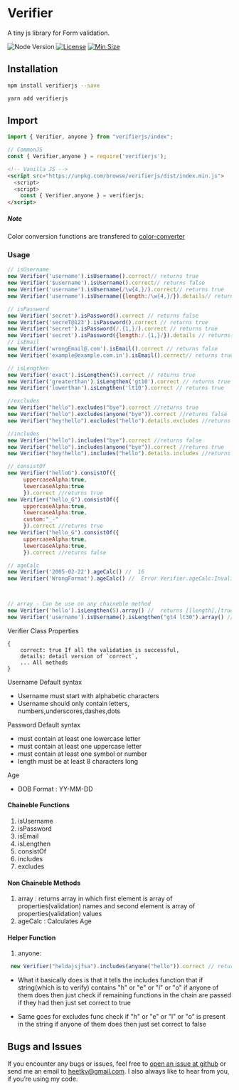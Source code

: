 # Verifier

A tiny js library for Form validation.

![Node Version](https://badgen.net/npm/node/next)
[![License](https://img.shields.io/npm/l/verifierjs)](https://cdn.jsdelivr.net/npm/verifierjs@0.4.3/LICENSE)
[![Min Size](https://badgen.net/bundlephobia/min/verifierjs)](https://bundlephobia.com/package/verifierjs)

## Installation

```bash
npm install verifierjs --save
```

```bash
yarn add verifierjs
```

## Import

```javascript
import { Verifier, anyone } from "verifierjs/index";
```

```JavaScript
// CommonJS
const { Verifier,anyone } = require('verifierjs');
```

```html
<!-- Vanilla JS -->
<script src="https://unpkg.com/browse/verifierjs/dist/index.min.js">
  <script>
  <script>
    const { Verifier,anyone } = verifierjs;
</script>
```

##### Note

Color conversion functions are transfered to [color-converter](https://www.npmjs.com/package/color-convertor)

### Usage

```JavaScript
// isUsername
new Verifier('username').isUsername().correct// returns true
new Verifier('$username').isUsername().correct// returns false
new Verifier('username').isUsername(/\w{4,}/).correct// returns true
new Verifier('username').isUsername({length:/\w{4,}/}).details// returns {lenght:true}

// isPassword
new Verifier('secret').isPassword().correct // returns false
new Verifier('secreT@123').isPassword().correct // returns true
new Verifier('secret').isPassword(/.{1,}/).correct // returns true
new Verifier('secret').isPassword({length:/.{1,}/}).details // returns{lenght:true}
// isEmail
new Verifier('wrongEmail@.com').isEmail().correct // returns false
new Verifier('example@example.com.in').isEmail().correct// returns true

// isLengthen
new Verifier('exact').isLengthen(5).correct // returns true
new Verifier('greaterthan').isLengthen('gt10').correct // returns true
new Verifier('lowerthan').isLengthen('lt10').correct // returns true

//excludes
new Verifier("hello").excludes("bye").correct //returns true
new Verifier("hello").excludes(anyone("bye")).correct //returns false
new Verifier("hey!hello").excludes("hello").details.excludes //returns false

//includes
new Verifier("hello").includes("bye").correct //returns false
new Verifier("hello").includes(anyone("bye")).correct //returns true
new Verifier("hey!hello").includes("hello").details.includes //returns true

// consistOf
new Verifier("helloG").consistOf({
     uppercaseAlpha:true,
     lowercaseAlpha:true
     }).correct //returns true
new Verifier("hello_G").consistOf({
     uppercaseAlpha:true,
     lowercaseAlpha:true,
     custom:"_-"
     }).correct //returns true
new Verifier("hello_G").consistOf({
     uppercaseAlpha:true,
     lowercaseAlpha:true,
     }).correct //returns false

// ageCalc
new Verifier('2005-02-22').ageCalc() //  16
new Verifier('WrongFormat').ageCalc() //  Error Verifier.ageCalc:Invalid Date



// array - Can be use on any chaineble method
new Verifier('hello').isLengthen(5).array() //  returns [[length],[true]]
new Verifier('username').isUsername().isLengthen("gt4 lt30").array() // returns[["start", "syntax", "length"],[true, true, true]]
```

Verifier Class Properties

```
{
    correct: true If all the validation is successful,
    details: detail version of `correct`,
    ... All methods
}
```

Username Default syntax

- Username must start with alphabetic characters
- Username should only contain letters, numbers,underscores,dashes,dots

Password Default syntax

- must contain at least one lowercase letter
- must contain at least one uppercase letter
- must contain at least one symbol or number
- length must be at least 8 characters long

Age

- DOB Format : YY-MM-DD

#### Chaineble Functions

1. isUsername
2. isPassword
3. isEmail
4. isLengthen
5. consistOf
6. includes
7. excludes

#### Non Chaineble Methods

1. array : returns array in which first element is array of properties(validation) names
   and second element is array of properties(validation) values
2. ageCalc : Calculates Age

#### Helper Function

1. anyone:

```JavaScript
 new Verifier("heldajsjfsa").includes(anyone("hello")).correct // return true
```

- What it basically does is that it tells the includes function that if string(which is to verify) contains "h" or "e" or "l" or "o" if anyone of them does then just check if remaining functions in the chain are passed if they had then just set correct to true

- Same goes for excludes func check if "h" or "e" or "l" or "o" is present in the string if anyone of them does then just set correct to false

## Bugs and Issues

If you encounter any bugs or issues, feel free to [open an issue at
github](https://github.com/vakhariaheet/verifierjs/issues) or send me an email to
<heetkv@gmail.com>. I also always like to hear from you, if you’re using my code.
